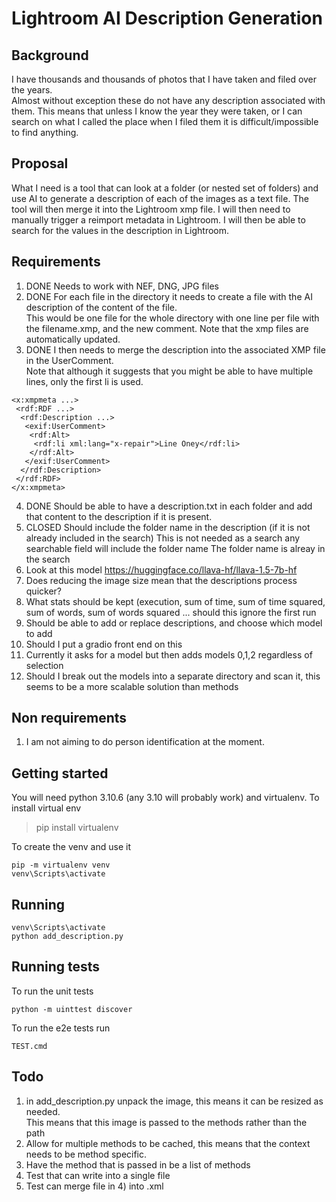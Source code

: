 # Lightroom AI Description Generation

## Background

I have thousands and thousands of photos that I have taken and filed over the years.  
Almost without exception these do not have any description associated with them.
This means that unless I know the year they were taken, or I can search on what I called the place when I filed them it is difficult/impossible to find anything.

## Proposal

What I need is a tool that can look at a folder (or nested set of folders) and use AI to generate a description of each of the images as a text file.
The tool will then merge it into the Lightroom xmp file.
I will then need to manually trigger a reimport metadata in Lightroom.
I will then be able to search for the values in the description in Lightroom.

## Requirements

1. DONE Needs to work with NEF, DNG, JPG files
2. DONE For each file in the directory it needs to create a file with the AI description of the content of the file.  
This would be one file for the whole directory with one line per file with the filename.xmp, and the new comment.
Note that the xmp files are automatically updated.
3. DONE I then needs to merge the description into the associated XMP file in the UserComment.  
Note that although it suggests that you might be able to have multiple lines, only the first li is used.
```
<x:xmpmeta ...>
 <rdf:RDF ...>
  <rdf:Description ...>
   <exif:UserComment>
    <rdf:Alt>
     <rdf:li xml:lang="x-repair">Line Oney</rdf:li>
    </rdf:Alt>
   </exif:UserComment>
  </rdf:Description>
 </rdf:RDF>
</x:xmpmeta>      
```
4. DONE Should be able to have a description.txt in each folder and add that content to the description if it is present.
5. CLOSED Should include the folder name in the description (if it is not already included in the search)
This is not needed as a search any searchable field will include the folder name
The folder name is alreay in the search
6. Look at this model https://huggingface.co/llava-hf/llava-1.5-7b-hf
7. Does reducing the image size mean that the descriptions process quicker?
8. What stats should be kept (execution, sum of time, sum of time squared, sum of words, sum of words squared ... should this ignore the first run
9. Should be able to add or replace descriptions, and choose which model to add
10. Should I put a gradio front end on this
11. Currently it asks for a model but then adds models 0,1,2 regardless of selection
12. Should I break out the models into a separate directory and scan it, this seems to be a more scalable solution than methods

## Non requirements

1. I am not aiming to do person identification at the moment.


## Getting started

You will need python 3.10.6 (any 3.10 will probably work) and virtualenv.
To install virtual env 
> pip install virtualenv

To create the venv and use it
```
pip -m virtualenv venv
venv\Scripts\activate
```
## Running

```
venv\Scripts\activate
python add_description.py
```

## Running tests
To run the unit tests 
```
python -m uinttest discover
```
To run the e2e tests run
```commandline
TEST.cmd
```
## Todo

1) in add_description.py unpack the image, this means it can be resized as needed.  
This means that this image is passed to the methods rather than the path
2) Allow for multiple methods to be cached, this means that the context needs to be method specific.
3) Have the method that is passed in be a list of methods
4) Test that can write into a single file
5) Test can merge file in 4) into .xml